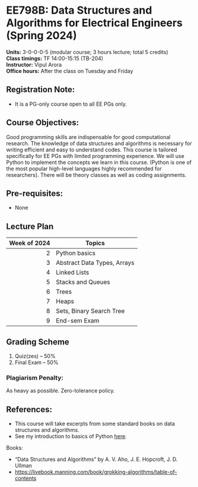 # EE798B: Data Structures and Algorithms for Electrical Engineers (Spring 2024)

**Units:** 3-0-0-0-5 (modular course; 3 hours lecture; total 5 credits) <br>
**Class timings:** TF 14:00-15:15 (TB-204) <br>
**Instructor:** Vipul Arora <br>
**Office hours:** After the class on Tuesday and Friday <br>

<!-- **Videos:** [Link to YouTube playlist](https://youtube.com/playlist?list=PLbtAaXHMto-uvGg0qyoazP4xBjVsYY1yV) -->

## Registration Note: 
- It is a PG-only course open to all EE PGs only.
<!-- - For auditing: all lectures will be live streamed on [MADHAV lab youtube channel](https://www.youtube.com/channel/UCkbiCBHj4DrTo2SXboR7fOw) -->

<!-- ## TAs

|Name|Email|
|-|-|
| Gaurav Tank	|	gauravt20@iitk.ac.in|
| Abhishek Kumar Saini	|	abhik20@iitk.ac.in| -->

## Course Objectives:
Good programming skills are indispensable for good computational research.
The knowledge of data structures and algorithms is necessary for writing efficient and easy to understand codes. 
This course is tailored specifically for EE PGs with limited programming experience. We will use Python to implement the concepts we learn in this course. (Python is one of the most popular high-level languages highly recommended for researchers).
There will be theory classes as well as coding assignments.

## Pre-requisites:
- None

## Lecture Plan

| Week of 2024 | Topics |
|----:|----|
|2| Python basics |
|3| Abstract Data Types, Arrays |
|4| Linked Lists |
|5| Stacks and Queues |
|6| Trees |
|7| Heaps |
|8| Sets, Binary Search Tree | 
|9| End-sem Exam |

## Grading Scheme
1. Quiz(zes) – 50%
2. Final Exam – 50%

### Plagiarism Penalty:<br>
As heavy as possible. Zero-tolerance policy.

## References:
- This course will take excerpts from some standard books on data structures and algorithms.
- See my introduction to basics of Python [here](https://www.youtube.com/playlist?list=PLbtAaXHMto-vV3G334P1iuj_4P_-qyT3x).

Books:
- “Data Structures and Algorithms” by A. V. Aho, J. E. Hopcroft, J. D. Ullman​
- https://livebook.manning.com/book/grokking-algorithms/table-of-contents ​

